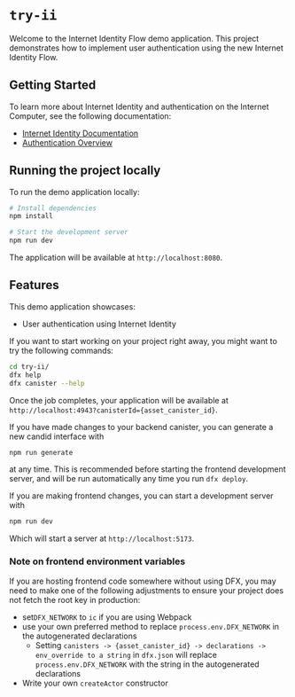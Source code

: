 # `try-ii`

Welcome to the Internet Identity Flow demo application. This project demonstrates how to implement user authentication using the new Internet Identity Flow.

## Getting Started

To learn more about Internet Identity and authentication on the Internet Computer, see the following documentation:

- [Internet Identity Documentation](https://internetcomputer.org/docs/current/developer-docs/integrations/internet-identity/)
- [Authentication Overview](https://internetcomputer.org/docs/current/developer-docs/integrations/internet-identity/auth-overview)

## Running the project locally

To run the demo application locally:

```bash
# Install dependencies
npm install

# Start the development server
npm run dev
```

The application will be available at `http://localhost:8080`.

## Features

This demo application showcases:

- User authentication using Internet Identity

If you want to start working on your project right away, you might want to try the following commands:

```bash
cd try-ii/
dfx help
dfx canister --help
```

Once the job completes, your application will be available at `http://localhost:4943?canisterId={asset_canister_id}`.

If you have made changes to your backend canister, you can generate a new candid interface with

```bash
npm run generate
```

at any time. This is recommended before starting the frontend development server, and will be run automatically any time you run `dfx deploy`.

If you are making frontend changes, you can start a development server with

```bash
npm run dev
```

Which will start a server at `http://localhost:5173`.

### Note on frontend environment variables

If you are hosting frontend code somewhere without using DFX, you may need to make one of the following adjustments to ensure your project does not fetch the root key in production:

- set`DFX_NETWORK` to `ic` if you are using Webpack
- use your own preferred method to replace `process.env.DFX_NETWORK` in the autogenerated declarations
  - Setting `canisters -> {asset_canister_id} -> declarations -> env_override to a string` in `dfx.json` will replace `process.env.DFX_NETWORK` with the string in the autogenerated declarations
- Write your own `createActor` constructor
